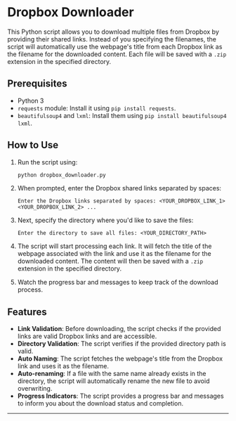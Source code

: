 # Dropbox Downloader

This Python script allows you to download multiple files from Dropbox by providing their shared links. Instead of you specifying the filenames, the script will automatically use the webpage's title from each Dropbox link as the filename for the downloaded content. Each file will be saved with a `.zip` extension in the specified directory.

## Prerequisites

- Python 3
- `requests` module: Install it using `pip install requests`.
- `beautifulsoup4` and `lxml`: Install them using `pip install beautifulsoup4 lxml`.

## How to Use

1. Run the script using:
   ```bash
   python dropbox_downloader.py
   ```

2. When prompted, enter the Dropbox shared links separated by spaces:
   ```
   Enter the Dropbox links separated by spaces: <YOUR_DROPBOX_LINK_1> <YOUR_DROPBOX_LINK_2> ...
   ```

3. Next, specify the directory where you'd like to save the files:
   ```
   Enter the directory to save all files: <YOUR_DIRECTORY_PATH>
   ```

4. The script will start processing each link. It will fetch the title of the webpage associated with the link and use it as the filename for the downloaded content. The content will then be saved with a `.zip` extension in the specified directory.

5. Watch the progress bar and messages to keep track of the download process.

## Features

- **Link Validation**: Before downloading, the script checks if the provided links are valid Dropbox links and are accessible.
- **Directory Validation**: The script verifies if the provided directory path is valid.
- **Auto Naming**: The script fetches the webpage's title from the Dropbox link and uses it as the filename.
- **Auto-renaming**: If a file with the same name already exists in the directory, the script will automatically rename the new file to avoid overwriting.
- **Progress Indicators**: The script provides a progress bar and messages to inform you about the download status and completion.

---